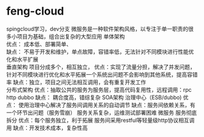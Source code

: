 # feng-cloud
spingcloud学习，dev分支
微服务是一种软件架构风格，以专注于单一职责的很多小项目为基础，组合出复杂的大型应用
单体架构  
            优点： 成本低、部署简单、   
            缺点： 不易于开发和维护，单点故障，容错率低，无法针对不同模块进行性能优化和水平扩展  
垂直架构  项目分成多个，相互独立， 
            优点：实现了流量分担，解决了并发问题，针对不同模块进行优化和水平拓展一个系统出问题不会影响到其他系统，提高容错率
            缺点：独立，项目之间无法相互调用，会有重复开发工作              
分布式架构 
            优点：抽取公共的服务为服务层，提高代码复用性，远程调用：rpc http dubbo
            缺点： 耦合度高，错综复杂
SOA架构  治理中心（ESB/dubbo)
            优点： 使用治理中心解决了服务间调用关系的自动调节
            缺点：服务间依赖关系，有一个环节出问题（服务雪崩）
                 服务关系复杂，运维测试部署困难
微服务    服务彻底拆分
            优点：每个服务独立，利于拓展
                 服务间采用restful等轻量级http协议相互调用
            缺点：开发技术成本，复杂性高
